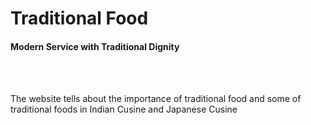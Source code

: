 <h1> Traditional Food </h1>
<h4> Modern Service with Traditional Dignity </h4>
<br><br>
<p> The website tells about the importance of traditional food and some of traditional foods in Indian Cusine and Japanese Cusine </p>
